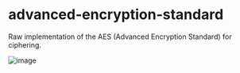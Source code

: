 # advanced-encryption-standard
Raw implementation of the AES (Advanced Encryption Standard) for ciphering.

![image](https://github.com/zenialexandre/advanced-encryption-standard/assets/84157233/a80e5caf-31df-40d5-b6a1-94df69185b95)
